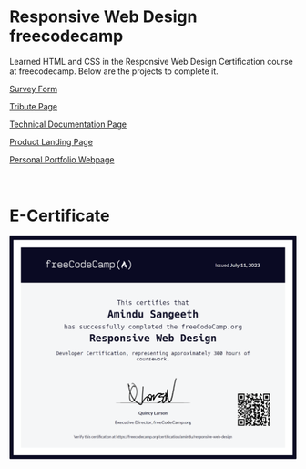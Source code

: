 # Responsive Web Design freecodecamp

Learned HTML and CSS in the Responsive Web Design Certification course at freecodecamp.  Below are the projects to complete it.

[Survey Form](https://rawcdn.githack.com/AstroXxD/ResponsiveWebDesign-freecodecamp/83137322f03d0ff28b80d26a256ac976df828977/SurveyForm/index.html)
<br />

[Tribute Page](https://rawcdn.githack.com/AstroXxD/ResponsiveWebDesign-freecodecamp/83137322f03d0ff28b80d26a256ac976df828977/TributePage/index.html)
<br />

[Technical Documentation Page](https://rawcdn.githack.com/AstroXxD/ResponsiveWebDesign-freecodecamp/83137322f03d0ff28b80d26a256ac976df828977/TechnicalDocumentationPage/index.html)
<br />

[Product Landing Page](https://rawcdn.githack.com/AstroXxD/ResponsiveWebDesign-freecodecamp/8866cd5b7254ad8a5440f63069dbf43b0f2f5dd1/ProductLandingPage/index.html)
<br />

[Personal Portfolio Webpage](https://rawcdn.githack.com/AstroXxD/ResponsiveWebDesign-freecodecamp/2c9d7b2def55efb08b80efaa6dff1344327eca02/PersonalPortfolioWebpage/index.html)
<br />
<br />
<br />

# E-Certificate

![alt text](https://github.com/AstroXxD/ResponsiveWebDesign-freecodecamp/blob/main/Certificate/certification_amindu_responsive-web-design.png)
